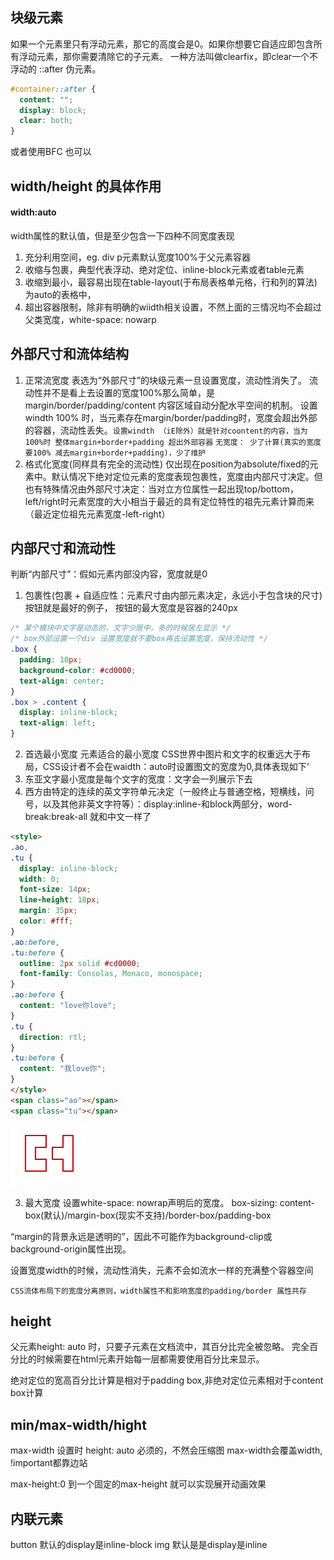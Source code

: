 ## 块级元素
如果一个元素里只有浮动元素，那它的高度会是0。如果你想要它自适应即包含所有浮动元素，那你需要清除它的子元素。
一种方法叫做clearfix，即clear一个不浮动的 ::after 伪元素。
```css
#container::after {
  content: "";
  display: block;
  clear: both;
}
```
或者使用BFC 也可以

## width/height 的具体作用

#### width:auto
width属性的默认值，但是至少包含一下四种不同宽度表现
1. 充分利用空间，eg. div p元素默认宽度100%于父元素容器
2. 收缩与包裹，典型代表浮动、绝对定位、inline-block元素或者table元素
3. 收缩到最小，最容易出现在table-layout(于布局表格单元格，行和列的算法)为auto的表格中，
4. 超出容器限制，除非有明确的wiidth相关设置，不然上面的三情况均不会超过父类宽度，white-space: nowarp

## 外部尺寸和流体结构
1. 正常流宽度
表选为“外部尺寸”的块级元素一旦设置宽度，流动性消失了。
流动性并不是看上去设置的宽度100%那么简单，是margin/border/padding/content 内容区域自动分配水平空间的机制。
设置windth 100% 时，当元素存在margin/border/padding时，宽度会超出外部的容器，流动性丢失。`设置windth （iE除外）就是针对coontent的内容，当为100%时 整体margin+border+padding 超出外部容器`
`无宽度： 少了计算(真实的宽度要100% 减去margin+border+padding)，少了维护`
2. 格式化宽度(同样具有完全的流动性)
仅出现在position为absolute/fixed的元素中。默认情况下绝对定位元素的宽度表现包裹性，宽度由内部尺寸决定。但也有特殊情况由外部尺寸决定：当对立方位属性一起出现top/bottom，left/right时元素宽度的大小相当于最近的具有定位特性的祖先元素计算而来（最近定位祖先元素宽度-left-right）

## 内部尺寸和流动性
判断“内部尺寸”：假如元素内部没内容，宽度就是0
1. 包裹性(包裹 + 自适应性：元素尺寸由内部元素决定，永远小于包含块的尺寸)
按钮就是最好的例子， 按钮的最大宽度是容器的240px
```css
/* 某个模块中文字是动态的，文字少居中，多的时候居左显示 */
/* box外部设置一个div 设置宽度就不要box再去设置宽度，保持流动性 */
.box {
  padding: 10px;
  background-color: #cd0000;
  text-align: center;
}
.box > .content {
  display: inline-block;
  text-align: left;
}
```
2. 首选最小宽度
元素适合的最小宽度
CSS世界中图片和文字的权重远大于布局，CSS设计者不会在waidth：auto时设置图文的宽度为0,具体表现如下‘
  1. 东亚文字最小宽度是每个文字的宽度：文字会一列展示下去
  2. 西方由特定的连续的英文字符单元决定（一般终止与普通空格，短横线，问号，以及其他非英文字符等）：display:inline-和block两部分，word-break:break-all 就和中文一样了
  ```html
  <style>
  .ao,
  .tu {
    display: inline-block;
    width: 0;
    font-size: 14px;
    line-height: 18px;
    margin: 35px;
    color: #fff;
  }
  .ao:before,
  .tu:before {
    outline: 2px solid #cd0000;
    font-family: Consolas, Monaco, monospace;
  }
  .ao:before {
    content: "love你love";
  }
  .tu {
    direction: rtl;
  }
  .tu:before {
    content: "我love你";
  }
  </style>
  <span class="ao"></span>
  <span class="tu"></span>
  ```
  ![aotu](../image/aotu.png)

3. 最大宽度
设置white-space: nowrap声明后的宽度。
box-sizing: content-box(默认)/margin-box(现实不支持)/border-box/padding-box

“margin的背景永远是透明的”，因此不可能作为background-clip或background-origin属性出现。

设置宽度width的时候，流动性消失，元素不会如流水一样的充满整个容器空间

`CSS流体布局下的宽度分离原则，width属性不和影响宽度的padding/border 属性共存`

## height
父元素height: auto 时，只要子元素在文档流中，其百分比完全被忽略。
完全百分比的时候需要在html元素开始每一层都需要使用百分比来显示。

绝对定位的宽高百分比计算是相对于padding box,非绝对定位元素相对于content box计算

## min/max-width/hight
max-width 设置时 height: auto 必须的，不然会压缩图
max-width会覆盖width, !important都靠边站


max-height:0 到一个固定的max-height 就可以实现展开动画效果

## 内联元素
button 默认的display是inline-block
img 默认是是display是inline
